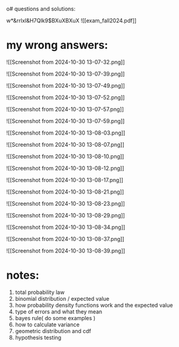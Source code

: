 o# questions and solutions:

w*&rrlxl&H7Qlk9$BXuXBXuX
![[exam_fall2024.pdf]]


# my wrong answers:

![[Screenshot from 2024-10-30 13-07-32.png]]

![[Screenshot from 2024-10-30 13-07-39.png]]

![[Screenshot from 2024-10-30 13-07-49.png]]

![[Screenshot from 2024-10-30 13-07-52.png]]

![[Screenshot from 2024-10-30 13-07-57.png]]

![[Screenshot from 2024-10-30 13-07-59.png]]

![[Screenshot from 2024-10-30 13-08-03.png]]

![[Screenshot from 2024-10-30 13-08-07.png]]

![[Screenshot from 2024-10-30 13-08-10.png]]

![[Screenshot from 2024-10-30 13-08-12.png]]

![[Screenshot from 2024-10-30 13-08-17.png]]

![[Screenshot from 2024-10-30 13-08-21.png]]

![[Screenshot from 2024-10-30 13-08-23.png]]

![[Screenshot from 2024-10-30 13-08-29.png]]

![[Screenshot from 2024-10-30 13-08-34.png]]

![[Screenshot from 2024-10-30 13-08-37.png]]

![[Screenshot from 2024-10-30 13-08-39.png]]


# notes:
1. total probability law 
2. binomial distribution / expected value 
3. how probability density functions work and the expected value 
4. type of errors and what they mean
5. bayes rule( do some examples )
6. how to calculate variance
7. geometric distribution and cdf 
8. hypothesis testing









